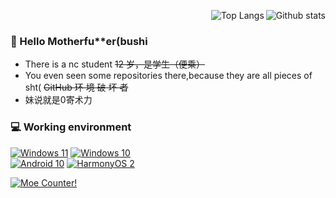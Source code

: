 <a href="https://github.com/anuraghazra/github-readme-stats"><img align="right" alt="Github stats" src="https://github-readme-stats.vercel.app/api?username=KH-XXXVillager&show_icons=true&count_private=true&theme=dracula"/></a>

<a href="https://github.com/anuraghazra/github-readme-stats"><img align="right" alt="Top Langs" src="https://github-readme-stats.vercel.app/api/top-langs/?username=KH-XXXVillager&layout=compact&langs_count=10&theme=dracula&card_width=445"/></a><br/>


### 👋 Hello Motherfu**er(bushi

* There is a nc student ~~12 岁，是学生（便乘）~~
* You even seen some repositories there,because they are all pieces of sht( ~~GitHub 环 境 破 坏 者~~
* 妹说就是0寄术力

### 💻 Working environment

[![Windows 11](https://img.shields.io/badge/Windows%2011-00adef?style=flat-square&logo=windows&logoColor=ffffff)](https://www.microsoft.com/windows/windows-11/)
[![Windows 10](https://img.shields.io/badge/Windows%2010-00adef?style=flat-square&logo=windows&logoColor=ffffff)](https://www.microsoft.com/windows/windows-10/)<br/>
[![Android 10](https://img.shields.io/badge/Android%2011-3ddc84?style=flat-square&logo=android&logoColor=ffffff)](https://www.android.com/android-10/)
[![HarmonyOS 2](https://img.shields.io/badge/HarmonyOS%202-9f9f9f?style=flat-square&logo=huawei&logoColor=c3172d)](https://www.harmonyos.com/)<br/>


[![Moe Counter!](https://count.getloli.com/get/@XXXVillager?theme=rule34)](https://count.getloli.com/)


